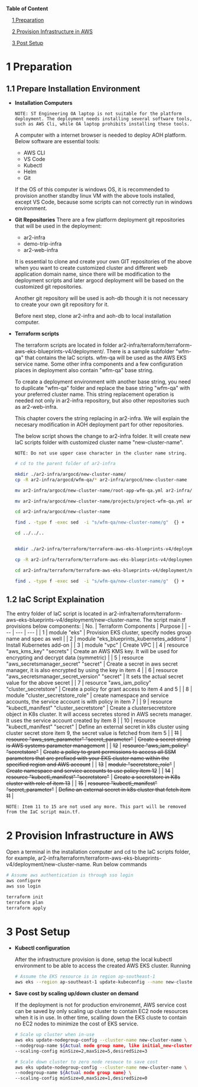 __Table of Content__

&nbsp;&nbsp;&nbsp;&nbsp;[1 Preparation](#1-preparation)

&nbsp;&nbsp;&nbsp;&nbsp;[2 Provision Infrastructure in AWS](#2-provision-infrastructure-in-aws)

&nbsp;&nbsp;&nbsp;&nbsp;[3 Post Setup](#3-post-setup)


# 1 Preparation
## 1.1 Prepare Installation Environment
- __Installation Computers__
    
    `NOTE: ST Engineering OA laptop is not suitable for the platform deployment. The deployment needs installing several software tools, such as AWS Cli, while OA laptop prohibits installing these tools.`

    A computer with a internet browser is needed to deploy AOH platform. Below software are essential tools:
    
    - AWS CLI
    - VS Code
    - Kubectl
    - Helm
    - Git

    If the OS of this computer is windows OS, it is recommended to provision another standby linux VM with the above tools installed, except VS Code, because some scripts can not correctly run in windows environment.   

- __Git Repositories__
    There are a few platform deployment git repositories that will be used in the deployment:
    - ar2-infra
    - demo-trip-infra
    - ar2-web-infra
    
    It is essential to clone and create your own GIT repositories of the above when you want to create customized cluster and different web application domain name, since there will be modification to the deployment scripts and later argocd deployment will be based on the customized git repositories. 
    
    Another git repository will be used is aoh-db though it is not necessary to create your own git repository for it.
    
    Before next step, clone ar2-infra and aoh-db to local installation computer.

- __Terraform scripts__

    The terraform scripts are located in folder ar2-infra/terraform/terraform-aws-eks-blueprints-v4/deployment/. There is a sample subfolder "wfm-qa" that contains the IaC scripts. wfm-qa will be used as the AWS EKS service name. Some other infra components and a few configuration places in deployment also contain "wfm-qa" base string.

    To create a deployment environment with another base string, you need to duplicate "wfm-qa" folder and replace the base string "wfm-qa" with your preferred cluster name. This string replacement operation is needed not only in ar2-infra repository, but also other repositories such as ar2-web-infra. 
    
    This chapter covers the string replacing in ar2-infra. We will explain the necesary modification in AOH deployment part for other repositories.

    The below script shows the change to ar2-infra folder. It will create new IaC scripts folder with customized cluster name "new-cluster-name". 
    
    `NOTE: Do not use upper case character in the cluster name string.`
    ```bash
    # cd to the parent folder of ar2-infra
    
    mkdir ./ar2-infra/argocd/new-cluster-name/
    cp -R ar2-infra/argocd/wfm-qa/* ar2-infra/argocd/new-cluster-name

    mv ar2-infra/argocd/new-cluster-name/root-app-wfm-qa.yml ar2-infra/argocd/new-cluster-name/root-app-new-cluster-name.yml

    mv ar2-infra/argocd/new-cluster-name/projects/project-wfm-qa.yml ar2-infra/argocd/new-cluster-name/projects/project-new-cluster-name.yml

    cd ar2-infra/argocd/new-cluster-name

    find . -type f -exec sed  -i "s/wfm-qa/new-cluster-name/g"  {} +

    cd ../../..


    mkdir ./ar2-infra/terraform/terraform-aws-eks-blueprints-v4/deployment/new-cluster-name

    cp -R ar2-infra/terraform/terraform-aws-eks-blueprints-v4/deployment/wfm-qa/* ar2-infra/terraform/terraform-aws-eks-blueprints-v4/deployment/new-cluster-name

    cd ar2-infra/terraform/terraform-aws-eks-blueprints-v4/deployment/new-cluster-name

    find . -type f -exec sed  -i "s/wfm-qa/new-cluster-name/g"  {} +
    ```


## 1.2 IaC Script Explaination
The entry folder of IaC script is located in ar2-infra/terraform/terraform-aws-eks-blueprints-v4/deployment/new-cluster-name. The script main.tf provisions below components:
| No. | Terraform Components | Purpose |
| --- | --- | --- |
| 1 | module  "eks" | Provision EKS cluster, specify nodes group name and spec as well |
| 2 | module  "eks_blueprints_kubernetes_addons" | Install Kubernetes add-on |
| 3 | module "vpc" | Create VPC |
| 4 | resource "aws_kms_key"  "secrets" | Create an AWS KMS key. It will be used for encrypting and decrypt data (symmetric) |
| 5 | resource  "aws_secretsmanager_secret" "secret" | Create a secret in aws secret manager, it is also encrypted by using the key in item 4 |
| 6 | resource  "aws_secretsmanager_secret_version" "secret" | It sets the actual secret value for the above secret |
| 7 | resource "aws_iam_policy"  "cluster_secretstore" | Create a policy for grant access to item 4 and 5 |
| 8 | module  "cluster_secretstore_role" | create namespace and service accounts, the service account is with policy in item 7 |
| 9 | resource "kubectl_manifest"  "cluster_secretstore" | Create a clustersecretstore object in  K8s cluster. It will access secretes stored in AWS secrets manager. It uses the service account created by item 8 |
| 10 | resource "kubectl_manifest"  "secret" | Define an external secret in k8s cluster using cluster secret store item 9, the secret value is fetched from item 5 |
| ~~11~~ | ~~resource "aws_ssm_parameter" "secret_parameter"~~ | ~~Create a secret string is AWS systems parameter management~~ |
| ~~12~~ | ~~resource "aws_iam_policy"  "secretstore"~~ | ~~Create a policy to grant permissions to access all SSM parameters that are prefixed with your EKS cluster name within the specified region and AWS account~~  |
| ~~13~~ | ~~module "secretstore_role"~~ | ~~Create namespace and service accounts to use policy item 12~~ |
| ~~14~~ | ~~resource "kubectl_manifest"  "secretstore"~~ | ~~Create a secretstore in K8s cluster with role of item 13~~ |
| ~~15~~ | ~~resource "kubectl_manifest"  "secret_parameter"~~ | ~~Define an external secret in k8s cluster that fetch item 11~~ |

`NOTE: Item 11 to 15 are not used any more. This part will be removed from the IaC script main.tf.`

# 2 Provision Infrastructure in AWS
Open a terminal in the installation computer and cd to the IaC scripts folder, for example, ar2-infra/terraform/terraform-aws-eks-blueprints-v4/deployment/new-cluster-name. Run below commands
```bash
# Assume aws authentication is through sso login
aws configure
aws sso login

terraform init
terraform plan
terraform apply
```

# 3 Post Setup
- __Kubectl configuration__

    After the infrastructure provision is done, setup the local kubectl environment to be able to access the created AWS EKS cluster. Running
    ```bash
    # Assume the EKS resource is in region ap-southeast-1
    aws eks --region ap-southeast-1 update-kubeconfig --name new-cluster-name
    ```

- __Save cost by scaling up/down cluster on demand__

    If the deployment is not for production environemnt, AWS service cost can be saved by only scaling up cluster to contain EC2 node resources when it is in use. In other time, scalling down the EKS cluste to contain no EC2 nodes to minimize the cost of EKS service.

    ```bash
    # Scale up cluster when in-use
    aws eks update-nodegroup-config --cluster-name new-cluster-name \
    --nodegroup-name ${Actual node group name, like initial_new-cluster-name-...} \
    --scaling-config minSize=2,maxSize=5,desiredSize=3
    ```


    ```bash
    # Scale down cluster to zero node resouce to save cost
    aws eks update-nodegroup-config --cluster-name new-cluster-name \
    --nodegroup-name ${Actual node group name} \
    --scaling-config minSize=0,maxSize=1,desiredSize=0

    ```

